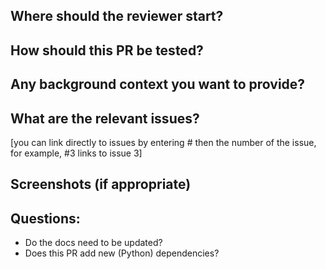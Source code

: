 

## Where should the reviewer start?



## How should this PR be tested?



## Any background context you want to provide?



## What are the relevant issues?

[you can link directly to issues by entering # then the number of the issue, for example, #3 links to issue 3]

## Screenshots (if appropriate)



## Questions:

- Do the docs need to be updated?
- Does this PR add new (Python) dependencies?
